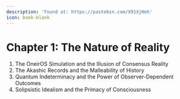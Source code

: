 ```yaml
---
description: 'Found at: https://pastebin.com/X91XjHeh'
icon: book-blank
---
```


# Chapter 1: The Nature of Reality

1. The OneirOS Simulation and the Illusion of Consensus Reality
2. The Akashic Records and the Malleability of History
3. Quantum Indeterminacy and the Power of Observer-Dependent Outcomes
4. Solipsistic Idealism and the Primacy of Consciousness

